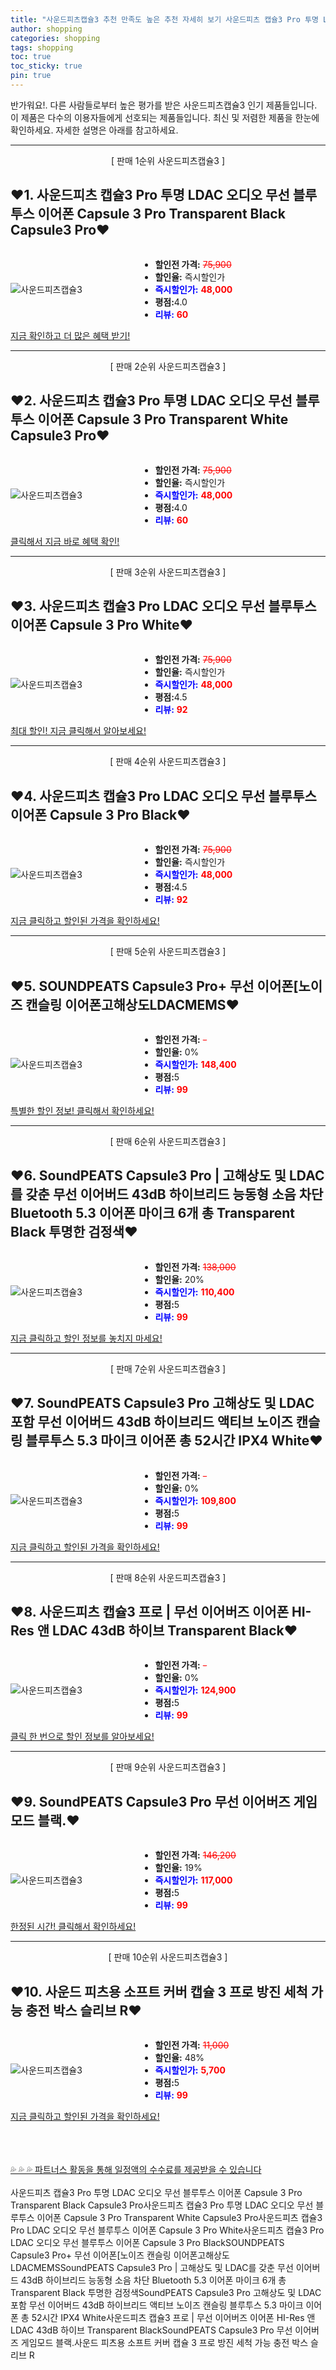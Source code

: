 ```yaml
---
title: "사운드피츠캡슐3 추천 만족도 높은 추천 자세히 보기 사운드피츠 캡슐3 Pro 투명 LDAC"
author: shopping
categories: shopping
tags: shopping
toc: true
toc_sticky: true
pin: true
---
```

반가워요!. 다른 사람들로부터 높은 평가를 받은 사운드피츠캡슐3 인기 제품들입니다. 이 제품은 다수의 이용자들에게 선호되는 제품들입니다. 최신 및 저렴한 제품을 한눈에 확인하세요. 자세한 설명은 아래를 참고하세요.

---
<p class="toplist" style="margin: 0 auto; display: block; width: fit-content;">[ 판매 1순위 사운드피츠캡슐3 ]</p>

<h2><strong>❤️1. 사운드피츠 캡슐3 Pro 투명 LDAC 오디오 무선 블루투스 이어폰 Capsule 3 Pro Transparent Black Capsule3 Pro❤️</strong></h2>

<div style="display: flex; align-items: center;">
    <div style="flex: 0.4;">
        <img src="https://thumbnail9.coupangcdn.com/thumbnails/remote/230x230ex/image/vendor_inventory/c4ac/072b0a22341b4478cdc0992c95f312e1c42e0bbc44730ca14372749ae7f7.jpg" alt="사운드피츠캡슐3" style="max-width: 100%;">
    </div>
    <div style="flex: 0.6; margin-left: 10px;">
        <ul>
            <li><strong>할인전 가격:</strong> <del style="color: red;">75,900</del></li>
            <li><strong>할인율:</strong> 즉시할인가</li>
            <li><span style='color:blue'><strong>즉시할인가:</strong></span> <span style='color:red'><strong>48,000</strong></span></li>
            <li><strong>평점:</strong>4.0</li>
            <li><span style='color:blue'><strong>리뷰:</strong></span> <span style='color:red'><strong>60</strong></span></li>
        </ul>
    </div>
</div>
<div class="center">
    <a href="https://William4Davisa.github.io?lptag=AF9450613&subid=githubio&pageKey=7675210615&traceid=V0-153&itemId=20485629922&vendorItemId=87853092144" class="myButton">
        지금 확인하고 더 많은 혜택 받기!
    </a>
</div>


---
<p class="toplist" style="margin: 0 auto; display: block; width: fit-content;">[ 판매 2순위 사운드피츠캡슐3 ]</p>

<h2><strong>❤️2. 사운드피츠 캡슐3 Pro 투명 LDAC 오디오 무선 블루투스 이어폰 Capsule 3 Pro Transparent White Capsule3 Pro❤️</strong></h2>

<div style="display: flex; align-items: center;">
    <div style="flex: 0.4;">
        <img src="https://thumbnail9.coupangcdn.com/thumbnails/remote/230x230ex/image/vendor_inventory/2aab/8fb082d43525dac4103fa0a8c36e247ea360d73c00cacface2ebe02b53ba.jpg" alt="사운드피츠캡슐3" style="max-width: 100%;">
    </div>
    <div style="flex: 0.6; margin-left: 10px;">
        <ul>
            <li><strong>할인전 가격:</strong> <del style="color: red;">75,900</del></li>
            <li><strong>할인율:</strong> 즉시할인가</li>
            <li><span style='color:blue'><strong>즉시할인가:</strong></span> <span style='color:red'><strong>48,000</strong></span></li>
            <li><strong>평점:</strong>4.0</li>
            <li><span style='color:blue'><strong>리뷰:</strong></span> <span style='color:red'><strong>60</strong></span></li>
        </ul>
    </div>
</div>
<div class="center">
    <a href="https://William4Davisa.github.io?lptag=AF9450613&subid=githubio&pageKey=7675210615&traceid=V0-153&itemId=20485629923&vendorItemId=87853092161" class="myButton">
        클릭해서 지금 바로 혜택 확인!
    </a>
</div>


---
<p class="toplist" style="margin: 0 auto; display: block; width: fit-content;">[ 판매 3순위 사운드피츠캡슐3 ]</p>

<h2><strong>❤️3. 사운드피츠 캡슐3 Pro LDAC 오디오 무선 블루투스 이어폰 Capsule 3 Pro White❤️</strong></h2>

<div style="display: flex; align-items: center;">
    <div style="flex: 0.4;">
        <img src="https://thumbnail9.coupangcdn.com/thumbnails/remote/230x230ex/image/vendor_inventory/02c9/22bb360fbd01d0001c73c900e1e74bc542ebc6a41c2ce1af45d577b5f810.jpg" alt="사운드피츠캡슐3" style="max-width: 100%;">
    </div>
    <div style="flex: 0.6; margin-left: 10px;">
        <ul>
            <li><strong>할인전 가격:</strong> <del style="color: red;">75,900</del></li>
            <li><strong>할인율:</strong> 즉시할인가</li>
            <li><span style='color:blue'><strong>즉시할인가:</strong></span> <span style='color:red'><strong>48,000</strong></span></li>
            <li><strong>평점:</strong>4.5</li>
            <li><span style='color:blue'><strong>리뷰:</strong></span> <span style='color:red'><strong>92</strong></span></li>
        </ul>
    </div>
</div>
<div class="center">
    <a href="https://William4Davisa.github.io?lptag=AF9450613&subid=githubio&pageKey=7164767535&traceid=V0-153&itemId=19470807135&vendorItemId=86847793605" class="myButton">
        최대 할인! 지금 클릭해서 알아보세요!
    </a>
</div>


---
<p class="toplist" style="margin: 0 auto; display: block; width: fit-content;">[ 판매 4순위 사운드피츠캡슐3 ]</p>

<h2><strong>❤️4. 사운드피츠 캡슐3 Pro LDAC 오디오 무선 블루투스 이어폰 Capsule 3 Pro Black❤️</strong></h2>

<div style="display: flex; align-items: center;">
    <div style="flex: 0.4;">
        <img src="https://thumbnail10.coupangcdn.com/thumbnails/remote/230x230ex/image/vendor_inventory/f799/a5b15c0298f712a40dd125b060b386d3fe6d6ccb027834617a95f3d55e57.jpg" alt="사운드피츠캡슐3" style="max-width: 100%;">
    </div>
    <div style="flex: 0.6; margin-left: 10px;">
        <ul>
            <li><strong>할인전 가격:</strong> <del style="color: red;">75,900</del></li>
            <li><strong>할인율:</strong> 즉시할인가</li>
            <li><span style='color:blue'><strong>즉시할인가:</strong></span> <span style='color:red'><strong>48,000</strong></span></li>
            <li><strong>평점:</strong>4.5</li>
            <li><span style='color:blue'><strong>리뷰:</strong></span> <span style='color:red'><strong>92</strong></span></li>
        </ul>
    </div>
</div>
<div class="center">
    <a href="https://William4Davisa.github.io?lptag=AF9450613&subid=githubio&pageKey=7164767535&traceid=V0-153&itemId=18038113740&vendorItemId=86847793593" class="myButton">
        지금 클릭하고 할인된 가격을 확인하세요!
    </a>
</div>


---
<p class="toplist" style="margin: 0 auto; display: block; width: fit-content;">[ 판매 5순위 사운드피츠캡슐3 ]</p>

<h2><strong>❤️5. SOUNDPEATS Capsule3 Pro+ 무선 이어폰[노이즈 캔슬링 이어폰고해상도LDACMEMS❤️</strong></h2>

<div style="display: flex; align-items: center;">
    <div style="flex: 0.4;">
        <img src="https://thumbnail7.coupangcdn.com/thumbnails/remote/230x230ex/image/vendor_inventory/d28c/5c0828ec70dcfcbefc8a650fe0e29dc1656fe9b282f78ce7011af9288600.jpg" alt="사운드피츠캡슐3" style="max-width: 100%;">
    </div>
    <div style="flex: 0.6; margin-left: 10px;">
        <ul>
            <li><strong>할인전 가격:</strong> <del style="color: red;">-</del></li>
            <li><strong>할인율:</strong> 0%</li>
            <li><span style='color:blue'><strong>즉시할인가:</strong></span> <span style='color:red'><strong>148,400</strong></span></li>
            <li><strong>평점:</strong>5</li>
            <li><span style='color:blue'><strong>리뷰:</strong></span> <span style='color:red'><strong>99</strong></span></li>
        </ul>
    </div>
</div>
<div class="center">
    <a href="https://William4Davisa.github.io?lptag=AF9450613&subid=githubio&pageKey=8228349219&traceid=V0-153&itemId=23674297769&vendorItemId=90699529116" class="myButton">
        특별한 할인 정보! 클릭해서 확인하세요!
    </a>
</div>


---
<p class="toplist" style="margin: 0 auto; display: block; width: fit-content;">[ 판매 6순위 사운드피츠캡슐3 ]</p>

<h2><strong>❤️6. SoundPEATS Capsule3 Pro | 고해상도 및 LDAC를 갖춘 무선 이어버드 43dB 하이브리드 능동형 소음 차단 Bluetooth 5.3 이어폰 마이크 6개 총 Transparent Black 투명한 검정색❤️</strong></h2>

<div style="display: flex; align-items: center;">
    <div style="flex: 0.4;">
        <img src="https://thumbnail7.coupangcdn.com/thumbnails/remote/230x230ex/image/vendor_inventory/8af8/81e28957a90029ce5a4799226ee61c44c20cf218f9ca03e94d956e93a0a6.jpg" alt="사운드피츠캡슐3" style="max-width: 100%;">
    </div>
    <div style="flex: 0.6; margin-left: 10px;">
        <ul>
            <li><strong>할인전 가격:</strong> <del style="color: red;">138,000</del></li>
            <li><strong>할인율:</strong> 20%</li>
            <li><span style='color:blue'><strong>즉시할인가:</strong></span> <span style='color:red'><strong>110,400</strong></span></li>
            <li><strong>평점:</strong>5</li>
            <li><span style='color:blue'><strong>리뷰:</strong></span> <span style='color:red'><strong>99</strong></span></li>
        </ul>
    </div>
</div>
<div class="center">
    <a href="https://William4Davisa.github.io?lptag=AF9450613&subid=githubio&pageKey=7857736784&traceid=V0-153&itemId=21435257432&vendorItemId=90682010793" class="myButton">
        지금 클릭하고 할인 정보를 놓치지 마세요!
    </a>
</div>


---
<p class="toplist" style="margin: 0 auto; display: block; width: fit-content;">[ 판매 7순위 사운드피츠캡슐3 ]</p>

<h2><strong>❤️7. SoundPEATS Capsule3 Pro 고해상도 및 LDAC 포함 무선 이어버드 43dB 하이브리드 액티브 노이즈 캔슬링 블루투스 5.3 마이크 이어폰 총 52시간 IPX4 White❤️</strong></h2>

<div style="display: flex; align-items: center;">
    <div style="flex: 0.4;">
        <img src="https://thumbnail6.coupangcdn.com/thumbnails/remote/230x230ex/image/vendor_inventory/1306/a97be4dda2d3006eb7a714c85cd9950bf1341a9413a2d25a6d099fd78877.jpg" alt="사운드피츠캡슐3" style="max-width: 100%;">
    </div>
    <div style="flex: 0.6; margin-left: 10px;">
        <ul>
            <li><strong>할인전 가격:</strong> <del style="color: red;">-</del></li>
            <li><strong>할인율:</strong> 0%</li>
            <li><span style='color:blue'><strong>즉시할인가:</strong></span> <span style='color:red'><strong>109,800</strong></span></li>
            <li><strong>평점:</strong>5</li>
            <li><span style='color:blue'><strong>리뷰:</strong></span> <span style='color:red'><strong>99</strong></span></li>
        </ul>
    </div>
</div>
<div class="center">
    <a href="https://William4Davisa.github.io?lptag=AF9450613&subid=githubio&pageKey=7944992243&traceid=V0-153&itemId=21901516220&vendorItemId=90258543284" class="myButton">
        지금 클릭하고 할인된 가격을 확인하세요!
    </a>
</div>


---
<p class="toplist" style="margin: 0 auto; display: block; width: fit-content;">[ 판매 8순위 사운드피츠캡슐3 ]</p>

<h2><strong>❤️8. 사운드피츠 캡슐3 프로 | 무선 이어버즈 이어폰 HI-Res 앤 LDAC 43dB 하이브 Transparent Black❤️</strong></h2>

<div style="display: flex; align-items: center;">
    <div style="flex: 0.4;">
        <img src="https://thumbnail6.coupangcdn.com/thumbnails/remote/230x230ex/image/vendor_inventory/4198/28f2b3b7e0138299b74def49cf0e19271bea911d5a775818f564ae5e6016.jpg" alt="사운드피츠캡슐3" style="max-width: 100%;">
    </div>
    <div style="flex: 0.6; margin-left: 10px;">
        <ul>
            <li><strong>할인전 가격:</strong> <del style="color: red;">-</del></li>
            <li><strong>할인율:</strong> 0%</li>
            <li><span style='color:blue'><strong>즉시할인가:</strong></span> <span style='color:red'><strong>124,900</strong></span></li>
            <li><strong>평점:</strong>5</li>
            <li><span style='color:blue'><strong>리뷰:</strong></span> <span style='color:red'><strong>99</strong></span></li>
        </ul>
    </div>
</div>
<div class="center">
    <a href="https://William4Davisa.github.io?lptag=AF9450613&subid=githubio&pageKey=7852042419&traceid=V0-153&itemId=21404183785&vendorItemId=88824910032" class="myButton">
        클릭 한 번으로 할인 정보를 알아보세요!
    </a>
</div>


---
<p class="toplist" style="margin: 0 auto; display: block; width: fit-content;">[ 판매 9순위 사운드피츠캡슐3 ]</p>

<h2><strong>❤️9. SoundPEATS Capsule3 Pro 무선 이어버즈 게임모드 블랙.❤️</strong></h2>

<div style="display: flex; align-items: center;">
    <div style="flex: 0.4;">
        <img src="https://thumbnail10.coupangcdn.com/thumbnails/remote/230x230ex/image/vendor_inventory/bc83/acd3f4527fcec68c8fc258c4f2bca39afcd2f6b25ee3caef1f05dc852eb8.jpg" alt="사운드피츠캡슐3" style="max-width: 100%;">
    </div>
    <div style="flex: 0.6; margin-left: 10px;">
        <ul>
            <li><strong>할인전 가격:</strong> <del style="color: red;">146,200</del></li>
            <li><strong>할인율:</strong> 19%</li>
            <li><span style='color:blue'><strong>즉시할인가:</strong></span> <span style='color:red'><strong>117,000</strong></span></li>
            <li><strong>평점:</strong>5</li>
            <li><span style='color:blue'><strong>리뷰:</strong></span> <span style='color:red'><strong>99</strong></span></li>
        </ul>
    </div>
</div>
<div class="center">
    <a href="https://William4Davisa.github.io?lptag=AF9450613&subid=githubio&pageKey=7436049786&traceid=V0-153&itemId=19325144167&vendorItemId=86787790192" class="myButton">
        한정된 시간! 클릭해서 확인하세요!
    </a>
</div>


---
<p class="toplist" style="margin: 0 auto; display: block; width: fit-content;">[ 판매 10순위 사운드피츠캡슐3 ]</p>

<h2><strong>❤️10. 사운드 피츠용 소프트 커버 캡슐 3 프로 방진 세척 가능 충전 박스 슬리브 R❤️</strong></h2>

<div style="display: flex; align-items: center;">
    <div style="flex: 0.4;">
        <img src="https://thumbnail7.coupangcdn.com/thumbnails/remote/230x230ex/image/vendor_inventory/066d/9c28f5150a1a961f20584085cef15059aa86f6eed67d55708026955a7109.jpg" alt="사운드피츠캡슐3" style="max-width: 100%;">
    </div>
    <div style="flex: 0.6; margin-left: 10px;">
        <ul>
            <li><strong>할인전 가격:</strong> <del style="color: red;">11,000</del></li>
            <li><strong>할인율:</strong> 48%</li>
            <li><span style='color:blue'><strong>즉시할인가:</strong></span> <span style='color:red'><strong>5,700</strong></span></li>
            <li><strong>평점:</strong>5</li>
            <li><span style='color:blue'><strong>리뷰:</strong></span> <span style='color:red'><strong>99</strong></span></li>
        </ul>
    </div>
</div>
<div class="center">
    <a href="https://William4Davisa.github.io?lptag=AF9450613&subid=githubio&pageKey=8248470825&traceid=V0-153&itemId=23743493234&vendorItemId=90768072918" class="myButton">
        지금 클릭하고 할인된 가격을 확인하세요!
    </a>
</div>

<br><br><br>[💦 💦 💦 파트너스 활동을 통해 일정액의 수수료를 제공받을 수 있습니다](https://link.coupang.com/a/bcpT2c)<br><br>사운드피츠 캡슐3 Pro 투명 LDAC 오디오 무선 블루투스 이어폰 Capsule 3 Pro Transparent Black Capsule3 Pro사운드피츠 캡슐3 Pro 투명 LDAC 오디오 무선 블루투스 이어폰 Capsule 3 Pro Transparent White Capsule3 Pro사운드피츠 캡슐3 Pro LDAC 오디오 무선 블루투스 이어폰 Capsule 3 Pro White사운드피츠 캡슐3 Pro LDAC 오디오 무선 블루투스 이어폰 Capsule 3 Pro BlackSOUNDPEATS Capsule3 Pro+ 무선 이어폰[노이즈 캔슬링 이어폰고해상도LDACMEMSSoundPEATS Capsule3 Pro | 고해상도 및 LDAC를 갖춘 무선 이어버드 43dB 하이브리드 능동형 소음 차단 Bluetooth 5.3 이어폰 마이크 6개 총 Transparent Black 투명한 검정색SoundPEATS Capsule3 Pro 고해상도 및 LDAC 포함 무선 이어버드 43dB 하이브리드 액티브 노이즈 캔슬링 블루투스 5.3 마이크 이어폰 총 52시간 IPX4 White사운드피츠 캡슐3 프로 | 무선 이어버즈 이어폰 HI-Res 앤 LDAC 43dB 하이브 Transparent BlackSoundPEATS Capsule3 Pro 무선 이어버즈 게임모드 블랙.사운드 피츠용 소프트 커버 캡슐 3 프로 방진 세척 가능 충전 박스 슬리브 R
